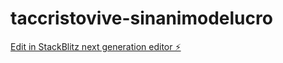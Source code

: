 # taccristovive-sinanimodelucro

[Edit in StackBlitz next generation editor ⚡️](https://stackblitz.com/~/github.com/tamagamis/taccristovive-sinanimodelucro)